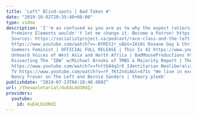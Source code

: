 ```yaml
---
title: 'Left" Blind-spots | Bad Takes #'
date: "2019-10-02T20:35:40+08:00"
type: video
description: 'I''m as confused as you are as to why the aspect ratio/size is all wrong.
  Premiere Elements wouldn''t let me change it. Become a Patron! https://www.patreon.com/the_swoletariat
  Sources: https://socialistproject.ca/podcast/race-class-and-the-left-adolph-reed-jr/
  https://www.youtube.com/watch?v=-BYREt2r_uQ&t=1810s Roxane Gay & Christina Hoff
  Sommers Feminist | OFFICIAL FULL RELEASE | This Is 42 https://www.youtube.com/watch?v=afuFaLoAhGs&list=PLIuVy5356xnj5ViuM89lZ_YkSmjUE4axZ
  Unheard Voices of West Asia and North Africa | BadMouseProductions https://www.youtube.com/watch?v=U9LvHaT46yg
  Dissecting The ‘IDW’ w/Michael Brooks of TMBS & Majority Report | The Rational National
  https://www.youtube.com/watch?v=fnttb84q2rE Identitarian Neoliberalism | Alienated
  TV https://www.youtube.com/watch?v=rF_fKtZn4iA&t=471s "We live in exciting times!"
  Nancy Fraser on The Left and Bernie Sanders | theory pleeb'
publishdate: "2019-07-23T04:28:48.000Z"
url: /theswoletariat/4uE4LbU3RdI/
providers:
  youtube:
    id: 4uE4LbU3RdI
---
```


